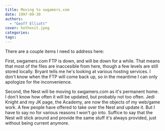 ```yaml
---
title: Moving to swgamers.com
date: 1997-09-30
authors: 
  - "Geoff Elliott"
cover: hothexit.jpeg
categories:
tags:
---
```


There are a couple items I need to address here:

First, swgamers.com FTP is down, and will be down for a while. That means that most of the files are inaccesible from here, though a few levels are still stored locally. Bryant tells me he's looking at various hosting services. I don't know when the FTP will come back up, so in the meantime I can only apologize for the inconvenience.

Second, the Nest will be moving to swgamers.com as it's permanent home. I don't know how often it will be updated, but probably not too often. Jedi Knight and my JK page, the Academy, are now the objects of my web/game work. A few people have offered to take over the Nest and update it. But I have to say no for various reasons I won't go into. Suffice to say that the Nest will stick around and provide the same stuff it's always provided, just without being current anymore.